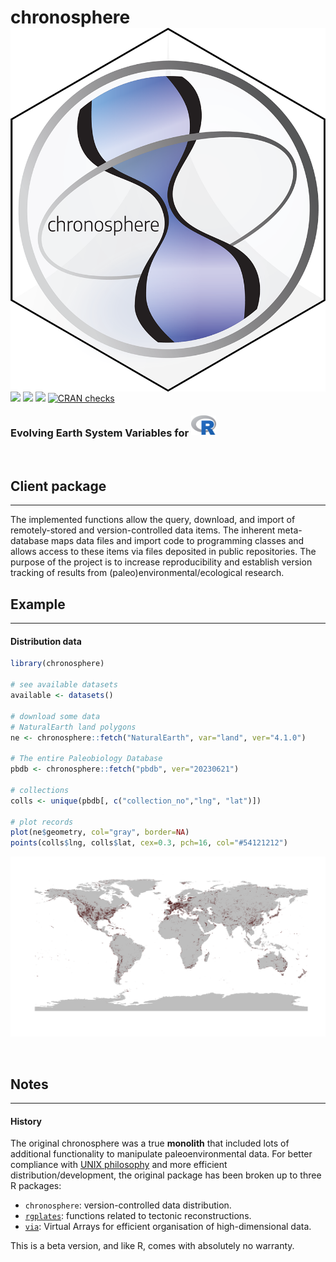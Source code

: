 
# chronosphere <img src="man/figures/logo.png" align="right" />

[![](https://img.shields.io/badge/devel%20version-0.5.0-green.svg)](https://github.com/chronosphere/r_client)
[![](https://www.r-pkg.org/badges/version/chronosphere?color=blue)](https://cran.r-project.org/package=chronosphere)
[![](http://cranlogs.r-pkg.org/badges/grand-total/chronosphere?color=yellow)](https://cran.r-project.org/package=chronosphere)
[![CRAN
checks](https://badges.cranchecks.info/summary/chronosphere.svg)](https://cran.r-project.org/web/checks/check_results_chronosphere.html)

### Evolving Earth System Variables for <a href="https://www.r-project.org/"><img style="position: relative; top: -3px;" src="man/figures/R_logo.png" width="40px"></a>

<br>

## Client package

-----

The implemented functions allow the query, download, and import of
remotely-stored and version-controlled data items. The inherent
meta-database maps data files and import code to programming classes and
allows access to these items via files deposited in public repositories.
The purpose of the project is to increase reproducibility and establish
version tracking of results from (paleo)environmental/ecological
research.

## Example

-----

#### Distribution data

``` r
library(chronosphere)

# see available datasets
available <- datasets()

# download some data
# NaturalEarth land polygons
ne <- chronosphere::fetch("NaturalEarth", var="land", ver="4.1.0")

# The entire Paleobiology Database
pbdb <- chronosphere::fetch("pbdb", ver="20230621")

# collections
colls <- unique(pbdb[, c("collection_no","lng", "lat")])

# plot records
plot(ne$geometry, col="gray", border=NA)
points(colls$lng, colls$lat, cex=0.3, pch=16, col="#54121212")
```

![](man/figures/chronosphere_example.png)

<br>

## Notes

-----

#### History

The original chronosphere was a true **monolith** that included lots of
additional functionality to manipulate paleoenvironmental data. For
better compliance with [UNIX
philosophy](https://en.wikipedia.org/wiki/Unix_philosophy) and more
efficient distribution/development, the original package has been broken
up to three R packages:

  - `chronosphere`: version-controlled data distribution.
  - [`rgplates`](https://adamkocsis.github.io/rgplates/): functions
    related to tectonic reconstructions.
  - [`via`](https://adamkocsis.github.io/via/): Virtual Arrays for
    efficient organisation of high-dimensional data.

This is a beta version, and like R, comes with absolutely no warranty.
